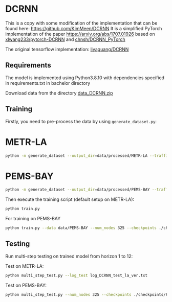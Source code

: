 # DCRNN
This is a copy with some modification of the implementation that can be found here: https://github.com/KimMeen/DCRNN
It is a simplified PyTorch implementation of the paper https://arxiv.org/abs/1707.01926 based on [xlwang233/pytorch-DCRNN](https://github.com/xlwang233/pytorch-DCRNN) and [chnsh/DCRNN_PyTorch](https://github.com/chnsh/DCRNN_PyTorch)


The original tensorflow implementation: [liyaguang/DCRNN](https://github.com/liyaguang/DCRNN)



## Requirements

The model is implemented using Python3.8.10 with dependencies specified in requirements.txt in bachelor directory

Download data from the directory [data_DCRNN.zip](https://drive.google.com/drive/folders/1oM29OZrQfGAk-J2EvEO71PWYB1KT-OPw?usp=sharing)

## Training

Firstly, you need to pre-process the data by using ```generate_dataset.py```:

# METR-LA
```bash
python -m generate_dataset --output_dir=data/processed/METR-LA --traffic_df_filename=data/metr-la.h5
```

# PEMS-BAY
```bash
python -m generate_dataset --output_dir=data/processed/PEMS-BAY --traffic_df_filename=data/pems-bay.h5
```

Then execute the training script (default setup on METR-LA):

```bash
python train.py
```
 
 For training on PEMS-BAY 
```bash
python train.py --data data/PEMS-BAY --num_nodes 325 --checkpoints ./checkpoints/PEMS-BAY/dcrnn.pt --sensor_ids ./data/sensor_graph/graph_sensor_ids_bay.txt --sensor_distance ./data/sensor_graph/distances_bay_2017.csv --recording data/processed/PEMS-BAY --log_file log_DCRNN_train_bay.txt
```

## Testing

Run multi-step testing on trained model from horizon 1 to 12:

Test on METR-LA:
```bash
python multi_step_test.py --log_test log_DCRNN_test_la_ver.txt
```


Test on PEMS-BAY:
```bash
python multi_step_test.py --num_nodes 325 --checkpoints ./checkpoints/PEMS-BAY/dcrnn.pt --sensor_ids ./data/sensor_graph/graph_sensor_ids_bay.txt --sensor_distance ./data/sensor_graph/distances_bay_2017.csv --recording data/processed/PEMS-BAY --log_test log_DCRNN_test_bay.txt
```

